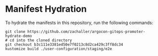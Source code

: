 # Manifest Hydration

To hydrate the manifests in this repository, run the following commands:

```shell
git clone https://github.com/zachaller/argocon-gitops-promoter-hydrate-demo
# cd into the cloned directory
git checkout b3c111e3381ed50e7f0213c8d2ca429c3ff8dc34
kustomize build ./user-configuration/staging/e2e
```
